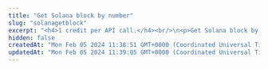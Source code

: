 ```yaml
---
title: "Get Solana block by number"
slug: "solanagetblock"
excerpt: "<h4>1 credit per API call.</h4><br/>\n<p>Get Solana block by block hash or block number. <br/>\nYou can find full data description here - <a target=\"blank\" href=\"https://docs.solana.com/developing/clients/jsonrpc-api#getblock\">https://docs.solana.com/developing/clients/jsonrpc-api#getblock</a>\n</p>"
hidden: false
createdAt: "Mon Feb 05 2024 11:38:51 GMT+0000 (Coordinated Universal Time)"
updatedAt: "Mon Feb 05 2024 11:39:05 GMT+0000 (Coordinated Universal Time)"
---
```

